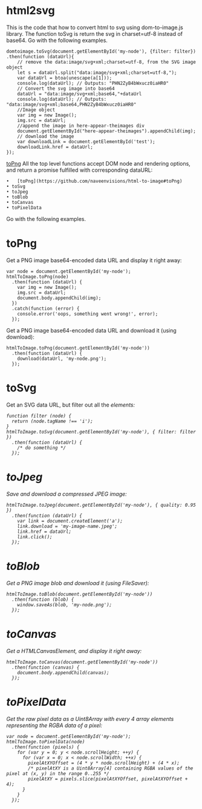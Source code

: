 # html2svg
This is the code that how to convert html to svg using dom-to-image.js library. The function toSvg is return the svg in charset=utf-8 instead of base64.
Go with the following examples.

    
    domtoimage.toSvg(document.getElementById('my-node'), {filter: filter})
    .then(function (dataUrl){
        // remove the data:image/svg+xml;charset=utf-8, from the SVG image object
        let s = dataUrl.split("data:image/svg+xml;charset=utf-8,");
        var dataUrl = btoa(unescape(a[1]));
        console.log(dataUrl); // Outputs: "PHN2ZyB4bWxucz0iaHR0"
        // Convert the svg image into base64
        dataUrl = "data:image/svg+xml;base64,"+dataUrl
        console.log(dataUrl); // Outputs: "data:image/svg+xml;base64,PHN2ZyB4bWxucz0iaHR0"
        //Image object
        var img = new Image();
        img.src = dataUrl;
        //append the image in here-appear-theimages div
        document.getElementById("here-appear-theimages").appendChild(img);
        // download the image    
        var downloadLink = document.getElementById('test');
        downloadLink.href = dataUrl;
    });

[toPng](https://github.com/naveenvisions/html2svg#toPixelData)
All the top level functions accept DOM node and rendering options, and return a promise fulfilled with corresponding dataURL:

    •   [toPng](https://github.com/naveenvisions/html-to-image#toPng)
    • toSvg
    • toJpeg 
    • toBlob 
    • toCanvas 
    • toPixelData 

Go with the following examples.

# toPng
Get a PNG image base64-encoded data URL and display it right away:

    var node = document.getElementById('my-node');
    htmlToImage.toPng(node)
      .then(function (dataUrl) {
        var img = new Image();
        img.src = dataUrl;
        document.body.appendChild(img);
      })
      .catch(function (error) {
        console.error('oops, something went wrong!', error);
      });
  
Get a PNG image base64-encoded data URL and download it (using download):

    htmlToImage.toPng(document.getElementById('my-node'))
      .then(function (dataUrl) {
        download(dataUrl, 'my-node.png');
      });
  
# toSvg
Get an SVG data URL, but filter out all the <i> elements:
    
    function filter (node) {
      return (node.tagName !== 'i');
    }
    htmlToImage.toSvg(document.getElementById('my-node'), { filter: filter })
      .then(function (dataUrl) {
        /* do something */
      });
    
# toJpeg
Save and download a compressed JPEG image:
    
    htmlToImage.toJpeg(document.getElementById('my-node'), { quality: 0.95 })
      .then(function (dataUrl) {
        var link = document.createElement('a');
        link.download = 'my-image-name.jpeg';
        link.href = dataUrl;
        link.click();
      });
    
# toBlob
Get a PNG image blob and download it (using FileSaver):
    
    htmlToImage.toBlob(document.getElementById('my-node'))
      .then(function (blob) {
        window.saveAs(blob, 'my-node.png');
      });
    
# toCanvas
Get a HTMLCanvasElement, and display it right away:

    htmlToImage.toCanvas(document.getElementById('my-node'))
      .then(function (canvas) {
        document.body.appendChild(canvas);
      });
    
# toPixelData
Get the raw pixel data as a Uint8Array with every 4 array elements representing the RGBA data of a pixel:
    
    var node = document.getElementById('my-node');
    htmlToImage.toPixelData(node)
      .then(function (pixels) {
        for (var y = 0; y < node.scrollHeight; ++y) {
          for (var x = 0; x < node.scrollWidth; ++x) {
            pixelAtXYOffset = (4 * y * node.scrollHeight) + (4 * x);
            /* pixelAtXY is a Uint8Array[4] containing RGBA values of the pixel at (x, y) in the range 0..255 */
            pixelAtXY = pixels.slice(pixelAtXYOffset, pixelAtXYOffset + 4);
          }
        }
      });
